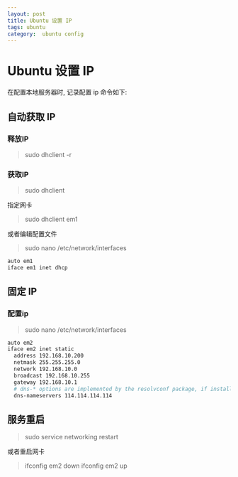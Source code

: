 ```yaml
---
layout: post
title: Ubuntu 设置 IP
tags: ubuntu
category:  ubuntu config
---
```


# Ubuntu 设置 IP
在配置本地服务器时, 记录配置 ip 命令如下:


## 自动获取 IP

### 释放IP
>sudo dhclient -r

### 获取IP
>sudo dhclient

指定网卡
>sudo dhclient em1

或者编辑配置文件

>sudo nano /etc/network/interfaces

```sh
auto em1
iface em1 inet dhcp
```

## 固定 IP

### 配置ip
>sudo nano /etc/network/interfaces


```sh
auto em2
iface em2 inet static
  address 192.168.10.200
  netmask 255.255.255.0
  network 192.168.10.0
  broadcast 192.168.10.255
  gateway 192.168.10.1
  # dns-* options are implemented by the resolvconf package, if installed
  dns-nameservers 114.114.114.114
```

## 服务重启

>sudo service networking restart

或者重启网卡

>ifconfig em2 down
>ifconfig em2 up